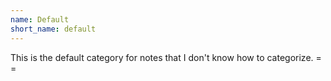 ```yaml
---
name: Default
short_name: default 
---
```


This is the default category for notes that I don't know how to categorize. = =
